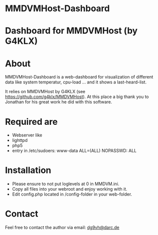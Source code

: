 # MMDVMHost-Dashboard
Dashboard for MMDVMHost (by G4KLX)
==================================

About
=====
MMDVMHost-Dashboard is a web-dashboard for visualization of different data like
system temperatur, cpu-load ... and it shows a last-heard-list.

It relies on MMDVMHost by G4KLX (see https://github.com/g4klx/MMDVMHost). At 
this place a big thank you to Jonathan for his great work he did with this 
software.

Required are
============
* Webserver like 
* lighttpd
* php5
* entry in /etc/sudoers: 
  www-data ALL=(ALL) NOPASSWD: ALL


Installation
============
* Please ensure to not put loglevels at 0 in MMDVM.ini.
* Copy all files into your webroot and enjoy working with it.
* Edit config.php located in /config-folder in your web-folder.

Contact
=======
Feel free to contact the author via email: dg9vh@darc.de